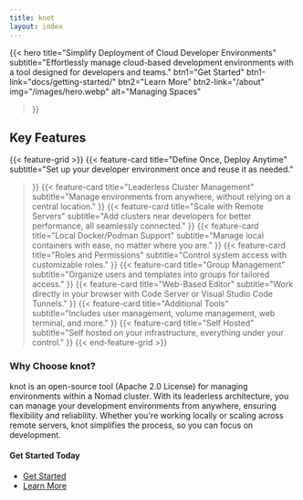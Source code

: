 ```yaml
---
title: knot
layout: index
---
```


{{< hero
  title="Simplify Deployment of Cloud Developer Environments"
  subtitle="Effortlessly manage cloud-based development environments with a tool designed for developers and teams."
  btn1="Get Started"
  btn1-link="docs/getting-started/"
  btn2="Learn More"
  btn2-link="/about"
  img="/images/hero.webp"
  alt="Managing Spaces"
>}}

## Key Features

{{< feature-grid >}}
  {{< feature-card
    title="Define Once, Deploy Anytime"
    subtitle="Set up your developer environment once and reuse it as needed."
  >}}
  {{< feature-card
    title="Leaderless Cluster Management"
    subtitle="Manage environments from anywhere, without relying on a central location."
  >}}
  {{< feature-card
    title="Scale with Remote Servers"
    subtitle="Add clusters near developers for better performance, all seamlessly connected."
  >}}
  {{< feature-card
    title="Local Docker/Podman Support"
    subtitle="Manage local containers with ease, no matter where you are."
  >}}
  {{< feature-card
    title="Roles and Permissions"
    subtitle="Control system access with customizable roles."
  >}}
  {{< feature-card
    title="Group Management"
    subtitle="Organize users and templates into groups for tailored access."
  >}}
  {{< feature-card
    title="Web-Based Editor"
    subtitle="Work directly in your browser with Code Server or Visual Studio Code Tunnels."
  >}}
  {{< feature-card
    title="Additional Tools"
    subtitle="Includes user management, volume management, web terminal, and more."
  >}}
  {{< feature-card
    title="Self Hosted"
    subtitle="Self hosted on your infrastructure, everything under your control."
  >}}
{{< end-feature-grid >}}

### Why Choose knot?

knot is an open-source tool (Apache 2.0 License) for managing environments within a Nomad cluster. With its leaderless architecture, you can manage your development environments from anywhere, ensuring flexibility and reliability. Whether you're working locally or scaling across remote servers, knot simplifies the process, so you can focus on development.

#### Get Started Today

- [Get Started](/docs)
- [Learn More](/about)
